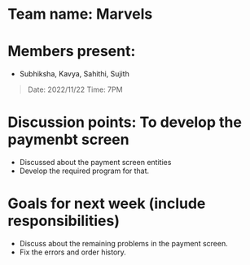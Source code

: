 # Team name: Marvels

# Members present: 
  
  * Subhiksha, Kavya, Sahithi, Sujith

> Date: 2022/11/22
> Time: 7PM
# Discussion points: To develop the paymenbt screen
  * Discussed about the payment screen entities
  * Develop the required program for that.
# Goals for next week (include responsibilities)
  *	Discuss about the remaining problems in the payment screen.
  * Fix the errors and order history.
  


